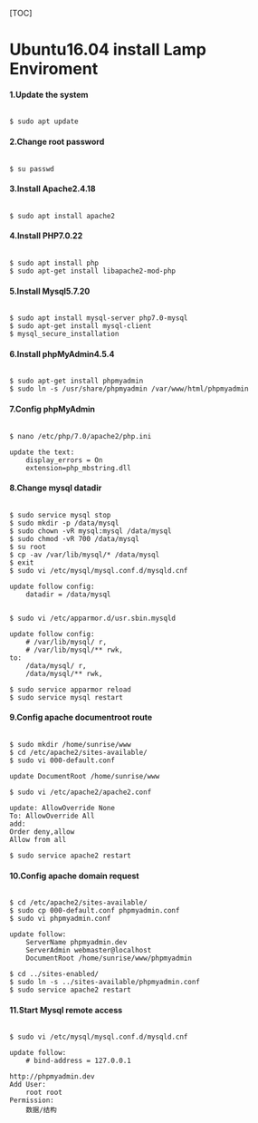 [TOC]

# Ubuntu16.04 install Lamp Enviroment

#### 1.Update the system

```shell

$ sudo apt update

```
#### 2.Change root password

```shell

$ su passwd

```

#### 3.Install Apache2.4.18

```shell

$ sudo apt install apache2

```


#### 4.Install PHP7.0.22

```shell

$ sudo apt install php
$ sudo apt-get install libapache2-mod-php

```

#### 5.Install Mysql5.7.20

```shell

$ sudo apt install mysql-server php7.0-mysql
$ sudo apt-get install mysql-client
$ mysql_secure_installation

```

#### 6.Install phpMyAdmin4.5.4

```shell

$ sudo apt-get install phpmyadmin
$ sudo ln -s /usr/share/phpmyadmin /var/www/html/phpmyadmin

```

#### 7.Config phpMyAdmin

```shell

$ nano /etc/php/7.0/apache2/php.ini

update the text:
	display_errors = On
	extension=php_mbstring.dll

```

#### 8.Change mysql datadir

```shell

$ sudo service mysql stop
$ sudo mkdir -p /data/mysql
$ sudo chown -vR mysql:mysql /data/mysql
$ sudo chmod -vR 700 /data/mysql
$ su root
$ cp -av /var/lib/mysql/* /data/mysql
$ exit
$ sudo vi /etc/mysql/mysql.conf.d/mysqld.cnf

update follow config:
    datadir = /data/mysql


$ sudo vi /etc/apparmor.d/usr.sbin.mysqld

update follow config:
    # /var/lib/mysql/ r,
    # /var/lib/mysql/** rwk,
to:
    /data/mysql/ r,
    /data/mysql/** rwk,

$ sudo service apparmor reload
$ sudo service mysql restart

```

#### 9.Config apache documentroot route

```shell

$ sudo mkdir /home/sunrise/www
$ cd /etc/apache2/sites-available/
$ sudo vi 000-default.conf

update DocumentRoot /home/sunrise/www

$ sudo vi /etc/apache2/apache2.conf

update: AllowOverride None
To: AllowOverride All
add: 
Order deny,allow
Allow from all

$ sudo service apache2 restart

```

#### 10.Config apache domain request

```shell

$ cd /etc/apache2/sites-available/
$ sudo cp 000-default.conf phpmyadmin.conf
$ sudo vi phpmyadmin.conf

update follow:
    ServerName phpmyadmin.dev
    ServerAdmin webmaster@localhost
    DocumentRoot /home/sunrise/www/phpmyadmin

$ cd ../sites-enabled/
$ sudo ln -s ../sites-available/phpmyadmin.conf
$ sudo service apache2 restart

```

#### 11.Start Mysql remote access

```shell

$ sudo vi /etc/mysql/mysql.conf.d/mysqld.cnf

update follow:
    # bind-address = 127.0.0.1

http://phpmyadmin.dev
Add User:
    root root
Permission:
    数据/结构

```
